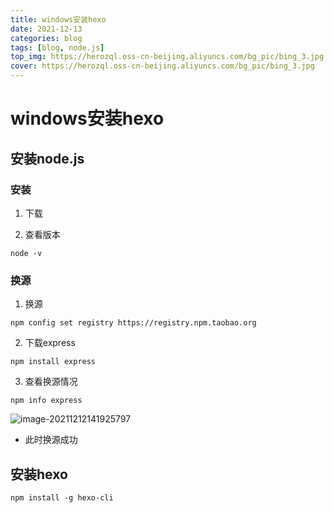 ```yaml
---
title: windows安装hexo
date: 2021-12-13 
categories: blog
tags: [blog, node.js]
top_img: https://herozql.oss-cn-beijing.aliyuncs.com/bg_pic/bing_3.jpg
cover: https://herozql.oss-cn-beijing.aliyuncs.com/bg_pic/bing_3.jpg
---
```




# windows安装hexo

## 安装node.js

### 安装

1. 下载

2. 查看版本

```
node -v
```

### 换源

1. 换源

```
npm config set registry https://registry.npm.taobao.org
```

2. 下载express

```
npm install express
```

3. 查看换源情况

```
npm info express
```

![image-20211212141925797](https://herozql.oss-cn-beijing.aliyuncs.com/main/image-20211212141925797.png)

- 此时换源成功



## 安装hexo

```
npm install -g hexo-cli
```

